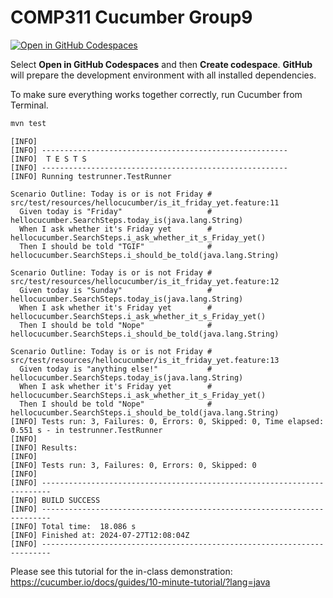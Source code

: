 # COMP311 Cucumber Group9

[![Open in GitHub Codespaces](https://github.com/codespaces/badge.svg)](https://codespaces.new/sensational-vegetables/comp311-cucumber-group9)

Select **Open in GitHub Codespaces** and then **Create codespace**. **GitHub** will prepare the development environment with all installed dependencies.

To make sure everything works together correctly, run Cucumber from Terminal.

```sh
mvn test
```

```
[INFO] 
[INFO] -------------------------------------------------------
[INFO]  T E S T S
[INFO] -------------------------------------------------------
[INFO] Running testrunner.TestRunner

Scenario Outline: Today is or is not Friday # src/test/resources/hellocucumber/is_it_friday_yet.feature:11
  Given today is "Friday"                   # hellocucumber.SearchSteps.today_is(java.lang.String)
  When I ask whether it's Friday yet        # hellocucumber.SearchSteps.i_ask_whether_it_s_Friday_yet()
  Then I should be told "TGIF"              # hellocucumber.SearchSteps.i_should_be_told(java.lang.String)

Scenario Outline: Today is or is not Friday # src/test/resources/hellocucumber/is_it_friday_yet.feature:12
  Given today is "Sunday"                   # hellocucumber.SearchSteps.today_is(java.lang.String)
  When I ask whether it's Friday yet        # hellocucumber.SearchSteps.i_ask_whether_it_s_Friday_yet()
  Then I should be told "Nope"              # hellocucumber.SearchSteps.i_should_be_told(java.lang.String)

Scenario Outline: Today is or is not Friday # src/test/resources/hellocucumber/is_it_friday_yet.feature:13
  Given today is "anything else!"           # hellocucumber.SearchSteps.today_is(java.lang.String)
  When I ask whether it's Friday yet        # hellocucumber.SearchSteps.i_ask_whether_it_s_Friday_yet()
  Then I should be told "Nope"              # hellocucumber.SearchSteps.i_should_be_told(java.lang.String)
[INFO] Tests run: 3, Failures: 0, Errors: 0, Skipped: 0, Time elapsed: 0.551 s - in testrunner.TestRunner
[INFO] 
[INFO] Results:
[INFO] 
[INFO] Tests run: 3, Failures: 0, Errors: 0, Skipped: 0
[INFO] 
[INFO] ------------------------------------------------------------------------
[INFO] BUILD SUCCESS
[INFO] ------------------------------------------------------------------------
[INFO] Total time:  18.086 s
[INFO] Finished at: 2024-07-27T12:08:04Z
[INFO] ------------------------------------------------------------------------
```

Please see this tutorial for the in-class demonstration: https://cucumber.io/docs/guides/10-minute-tutorial/?lang=java
